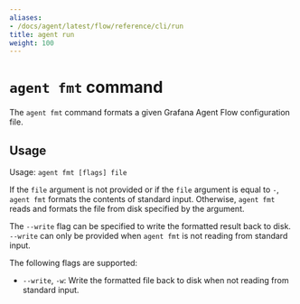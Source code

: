 ```yaml
---
aliases:
- /docs/agent/latest/flow/reference/cli/run
title: agent run
weight: 100
---
```


# `agent fmt` command

The `agent fmt` command formats a given Grafana Agent Flow configuration file.

## Usage

Usage: `agent fmt [flags] file`

If the `file` argument is not provided or if the `file` argument is equal to
`-`, `agent fmt` formats the contents of standard input. Otherwise, `agent fmt`
reads and formats the file from disk specified by the argument.

The `--write` flag can be specified to write the formatted result back to disk.
`--write` can only be provided when `agent fmt` is not reading from standard
input.

The following flags are supported:

* `--write`, `-w`: Write the formatted file back to disk when not reading from
  standard input.
